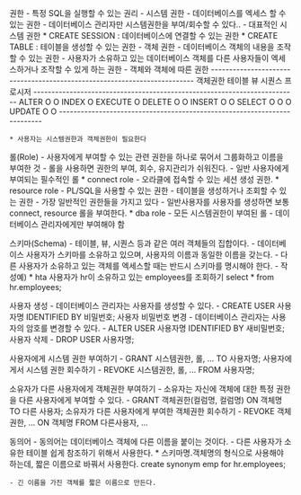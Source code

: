 권한
	- 특정 SQL을 실행할 수 있는 권리
	- 시스템 권한
		- 데이터베이스를 엑세스 할 수 있는 권한
		- 데이터베이스 관리자만 시스템권한을 부여/회수할 수 있다..
		- 대표적인 시스템 권한
			* CREATE SESSION : 데이터베이스에 연결할 수 있는 권한
			* CREATE TABLE   : 테이블을 생성할 수 있는 권한
	- 객체 권한
		- 데이터베이스 객체의 내용을 조작할 수 있는 권한
		- 사용자가 소유하고 있는 데이터베이스 객체를 다른 사용자들이 엑세스하거나 
		  조작할 수 있게 하는 권한
		- 객체와 객체에 따른 권한
		-------------------------------------------------------------------------
		객체권한	테이블		뷰		시퀀스		프로시저
		-------------------------------------------------------------------------
		ALTER		O				O
		INDEX		O
		EXECUTE								O
		DELETE		O		O
		INSERT		O		O
		SELECT		O		O		O
		UPDATE		O		O
		-------------------------------------------------------------------------
	
	* 사용자는 시스템권한과 객체권한이 필요한다
롤(Role)
	- 사용자에게 부여할 수 있는 관련 권한을 하나로 묶어서 그룹화하고 이름을 부여한 것
	- 롤을 사용하면 권한의 부여, 회수, 유지관리가 쉬워진다.
	- 일반 사용자에게 부여되는 필수적인 롤
		* connect role
			- 오라클에 접속할 수 있는 세션 생성 권한.
		* resource role
			- PL/SQL을 사용할 수 있는 권한
			- 테이블을 생성하거나 조회할 수 있는 권한
			- 가장 일반적인 권한들을 가지고 있다
			- 일반사용자를 사용자를 생성하면 보통 connect, resource 롤을 부여한다.
		* dba role
			- 모든 시스템권한이 부여된 롤
			- 데이터베이스 관리자에게만 부여해야 함

스키마(Schema)
	- 테이블, 뷰, 시퀀스 등과 같은 여러 객체들의 집합이다.
	- 데이터베이스 사용자가 스키마를 소유하고 있으며, 사용자의 이름과 동일한 이름을 갖는다.
	- 다른 사용자가 소유하고 있는 객체를 엑세스할 때는 반드시 스키마를 명시해야 한다.
	- 작성예)
		* hta 사용자가 hr이 소유하고 있는 employees를 조회하기
		  select *
		  from hr.employees;
	


사용자 생성
	- 데이터베이스 관리자는 사용자를 생성할 수 있다.
	- CREATE USER 사용자명
          IDENTIFIED BY 비밀번호;
사용자 비밀번호 변경
	- 데이터베이스 관리자는 사용자의 암호를 변경할 수 있다.
	- ALTER USER 사용자명
	  IDENTIFIED BY 새비밀번호;
사용자 삭제
	- DROP USER 사용자명;


사용자에게 시스템 권한 부여하기
	- GRANT 시스템권한, 롤, ... TO 사용자명;
사용자에게서 시스템 권한 회수하기
	- REVOKE 시스템권한, 롤, ... FROM 사용자명;


소유자가 다른 사용자에게 객체권한 부여하기
	- 소유자는 자신에 객체에 대한 특정 권한을 다른 사용자에게 부여할 수 있다.
	- GRANT 객체권한(컬럼명, 컬럼명)
 	  ON 객체명
	  TO 다른 사용자;
소유자가 다른 사용자에게 부여한 객체권한 회수하기
	- REVOKE 객체권한, ...
	  ON 객체명
	  FROM 다른사용자, ...



동의어
	- 동의어는 데이터베이스 객체에 다른 이름을 붙이는 것이다.
	- 다른 사용자가 소유한 테이블 쉽게 참조하기 위해서 사용한다.
	  * 스키마명.객체명의 형식으로 사용해야 하는데, 짧은 이름으로 바꿔서 사용한다.
	    create synonym emp for hr.employees;

	- 긴 이름을 가진 객체를 짧은 이름으로 만든다.




















	  
	
